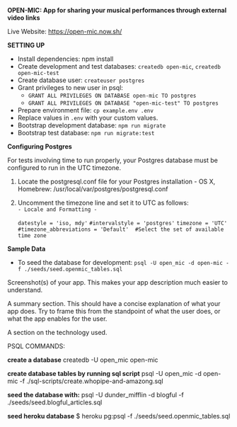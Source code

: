 **OPEN-MIC: App for sharing your musical performances through external video links**

Live Website: https://open-mic.now.sh/

__SETTING UP__

- Install dependencies: npm install
- Create development and test databases: `createdb open-mic`, `createdb open-mic-test`
- Create database user: `createuser postgres`
- Grant privileges to new user in psql:  
  - `GRANT ALL PRIVILEGES ON DATABASE open-mic TO postgres`
  - `GRANT ALL PRIVILEGES ON DATABASE "open-mic-test" TO postgres`
- Prepare environment file: `cp example.env .env`
- Replace values in `.env` with your custom values.
- Bootstrap development database: `npm run migrate`
- Bootstrap test database: `npm run migrate:test`

__Configuring Postgres__

For tests involving time to run properly, your Postgres database must be configured to run in the UTC timezone.
  1. Locate the postgresql.conf file for your Postgres installation
    - OS X, Homebrew: /usr/local/var/postgres/postgresql.conf
  2. Uncomment the timezone line and set it to UTC as follows:  
  ` - Locale and Formatting - `  

      `datestyle = 'iso, mdy'`
      `#intervalstyle = 'postgres'`
      `timezone = 'UTC'`
      `#timezone_abbreviations = 'Default'  #Select the set of available time zone`

__Sample Data__

- To seed the database for development: `psql -U open_mic -d open-mic -f ./seeds/seed.openmic_tables.sql`


Screenshot(s) of your app. This makes your app description much easier to understand.

A summary section. This should have a concise explanation of what your app does. Try to frame this from the standpoint of what the user does, or what the app enables for the user.

A section on the technology used.


PSQL COMMANDS:

**create a database**
createdb -U open_mic open-mic

**create database tables by running sql script**
psql -U open_mic -d open-mic -f ./sql-scripts/create.whopipe-and-amazong.sql

**seed the database with:**
psql -U dunder_mifflin -d blogful -f ./seeds/seed.blogful_articles.sql

**seed heroku database**
$ heroku pg:psql -f ./seeds/seed.openmic_tables.sql